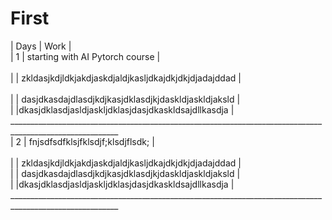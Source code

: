 # First
|                      Days                      |                            Work                      |<br /> 
|                        1                       | starting with AI Pytorch course                      |   <br />           
|                                                | zkldasjkdjldkjakdjaskdjaldjkasljdkajdkjdkjdjadajddad |<br />  
|                                                | dasjdkasdajdlasdjkdjkasjdklasdjkjdaskldjaskldjaksld  |<br /> 
|                                                |dkasjdklasdjasldjaskljdklasjdasjdkaskldsajdllkasdja   |<br /> 
_________________________________________________________________________________________________________ <br /> 
|                        2                       | fnjsdfsdfklsjfklsdjf;klsdjflsdk;                     | <br />              
|                                                | zkldasjkdjldkjakdjaskdjaldjkasljdkajdkjdkjdjadajddad |<br /> 
|                                                | dasjdkasdajdlasdjkdjkasjdklasdjkjdaskldjaskldjaksld  |<br /> 
|                                                |dkasjdklasdjasldjaskljdklasjdasjdkaskldsajdllkasdja   |<br /> 
_________________________________________________________________________________________________________ <br /> 
